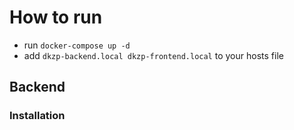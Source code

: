 # How to run

- run `docker-compose up -d`
- add `dkzp-backend.local dkzp-frontend.local` to your hosts file

## Backend

### Installation
